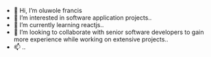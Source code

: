 - 👋 Hi, I’m oluwole francis
- 👀 I’m interested in software application projects..
- 🌱 I’m currently learning reactjs..
- 💞️ I’m looking to collaborate with senior software developers to gain more experience while working on extensive projects..
- 📫 ..

<!---
olukay08/olukay08 is a ✨ special ✨ repository because its `README.md` (this file) appears on your GitHub profile.
You can click the Preview link to take a look at your changes.
--->
